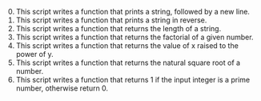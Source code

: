 
0. This script writes a function that prints a string, followed by a new line.
1. This script writes a function that prints a string in reverse.
2. This script writes a function that returns the length of a string.
3. This script writes a function that returns the factorial of a given number.
4. This script writes a function that returns the value of x raised to the power of y.
5. This script writes a function that returns the natural square root of a number.
6. This script writes a function that returns 1 if the input integer is a prime number, otherwise return 0.
